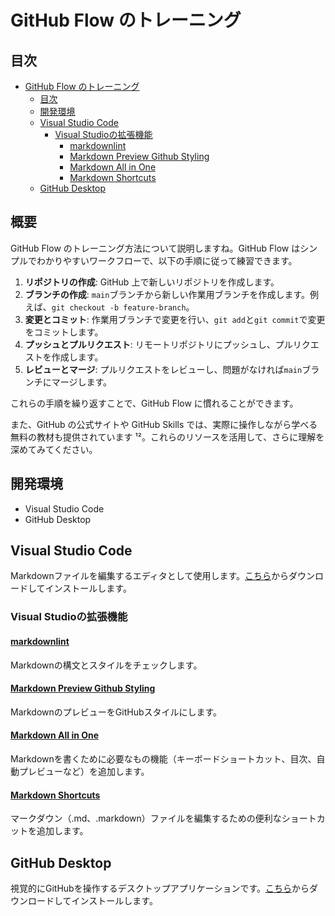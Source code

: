 # GitHub Flow のトレーニング

## 目次

- [GitHub Flow のトレーニング](#github-flow-のトレーニング)
  - [目次](#目次)
  - [開発環境](#開発環境)
  - [Visual Studio Code](#visual-studio-code)
    - [Visual Studioの拡張機能](#visual-studioの拡張機能)
      - [markdownlint](#markdownlint)
      - [Markdown Preview Github Styling](#markdown-preview-github-styling)
      - [Markdown All in One](#markdown-all-in-one)
      - [Markdown Shortcuts](#markdown-shortcuts)
  - [GitHub Desktop](#github-desktop)

## 概要

GitHub Flow のトレーニング方法について説明しますね。GitHub Flow はシンプルでわかりやすいワークフローで、以下の手順に従って練習できます。

1. **リポジトリの作成**: GitHub 上で新しいリポジトリを作成します。
2. **ブランチの作成**: `main`ブランチから新しい作業用ブランチを作成します。例えば、`git checkout -b feature-branch`。
3. **変更とコミット**: 作業用ブランチで変更を行い、`git add`と`git commit`で変更をコミットします。
4. **プッシュとプルリクエスト**: リモートリポジトリにプッシュし、プルリクエストを作成します。
5. **レビューとマージ**: プルリクエストをレビューし、問題がなければ`main`ブランチにマージします。

これらの手順を繰り返すことで、GitHub Flow に慣れることができます。

また、GitHub の公式サイトや GitHub Skills では、実際に操作しながら学べる無料の教材も提供されています ¹²。これらのリソースを活用して、さらに理解を深めてみてください。

## 開発環境

- Visual Studio Code
- GitHub Desktop

## Visual Studio Code

Markdownファイルを編集するエディタとして使用します。[こちら](https://code.visualstudio.com/Download)からダウンロードしてインストールします。

### Visual Studioの拡張機能

#### [markdownlint](https://marketplace.visualstudio.com/items?itemName=DavidAnson.vscode-markdownlint)

Markdownの構文とスタイルをチェックします。

#### [Markdown Preview Github Styling](https://marketplace.visualstudio.com/items?itemName=bierner.markdown-preview-github-styles)

MarkdownのプレビューをGitHubスタイルにします。

#### [Markdown All in One](https://marketplace.visualstudio.com/items?itemName=yzhang.markdown-all-in-one)

Markdownを書くために必要なもの機能（キーボードショートカット、目次、自動プレビューなど）を追加します。

#### [Markdown Shortcuts](https://marketplace.visualstudio.com/items?itemName=mdickin.markdown-shortcuts)

マークダウン（.md、.markdown）ファイルを編集するための便利なショートカットを追加します。

## GitHub Desktop

視覚的にGitHubを操作するデスクトップアプリケーションです。[こちら](https://github.com/apps/desktop)からダウンロードしてインストールします。
